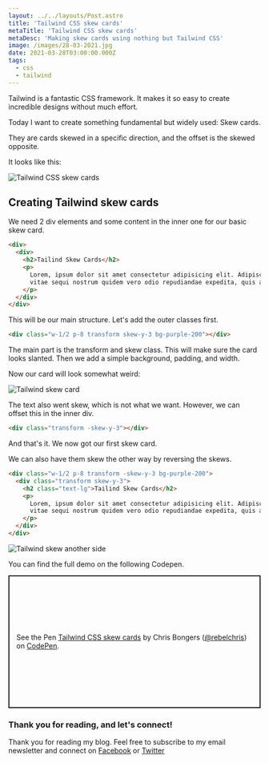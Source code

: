 ```yaml
---
layout: ../../layouts/Post.astro
title: 'Tailwind CSS skew cards'
metaTitle: 'Tailwind CSS skew cards'
metaDesc: 'Making skew cards using nothing but Tailwind CSS'
image: /images/28-03-2021.jpg
date: 2021-03-28T03:00:00.000Z
tags:
  - css
  - tailwind
---
```


Tailwind is a fantastic CSS framework. It makes it so easy to create incredible designs without much effort.

Today I want to create something fundamental but widely used: Skew cards.

They are cards skewed in a specific direction, and the offset is the skewed opposite.

It looks like this:

![Tailwind CSS skew cards](https://cdn.hashnode.com/res/hashnode/image/upload/v1616569640425/Pihsb6YTF.png)

## Creating Tailwind skew cards

We need 2 div elements and some content in the inner one for our basic skew card.

```html
<div>
  <div>
    <h2>Tailind Skew Cards</h2>
    <p>
      Lorem, ipsum dolor sit amet consectetur adipisicing elit. Adipisci ex
      vitae sequi nostrum quidem vero odio repudiandae expedita, quis aliquam?
    </p>
  </div>
</div>
```

This will be our main structure. Let's add the outer classes first.

```html
<div class="w-1/2 p-8 transform skew-y-3 bg-purple-200"></div>
```

The main part is the transform and skew class. This will make sure the card looks slanted.
Then we add a simple background, padding, and width.

Now our card will look somewhat weird:

![Tailwind skew card](https://cdn.hashnode.com/res/hashnode/image/upload/v1616569284676/aUxdu4WDP.png)

The text also went skew, which is not what we want.
However, we can offset this in the inner div.

```html
<div class="transform -skew-y-3"></div>
```

And that's it. We now got our first skew card.

We can also have them skew the other way by reversing the skews.

```html
<div class="w-1/2 p-8 transform -skew-y-3 bg-purple-200">
  <div class="transform skew-y-3">
    <h2 class="text-lg">Tailind Skew Cards</h2>
    <p>
      Lorem, ipsum dolor sit amet consectetur adipisicing elit. Adipisci ex
      vitae sequi nostrum quidem vero odio repudiandae expedita, quis aliquam?
    </p>
  </div>
</div>
```

![Tailwind skew another side](https://cdn.hashnode.com/res/hashnode/image/upload/v1616569407261/vFIzspOD7.png)

You can find the full demo on the following Codepen.

<p class="codepen" data-height="265" data-theme-id="dark" data-default-tab="result" data-user="rebelchris" data-slug-hash="vYgOmZL" style="height: 265px; box-sizing: border-box; display: flex; align-items: center; justify-content: center; border: 2px solid; margin: 1em 0; padding: 1em;" data-pen-title="Tailwind CSS skew cards">
  <span>See the Pen <a href="https://codepen.io/rebelchris/pen/vYgOmZL">
  Tailwind CSS skew cards</a> by Chris Bongers (<a href="https://codepen.io/rebelchris">@rebelchris</a>)
  on <a href="https://codepen.io">CodePen</a>.</span>
</p>
<script async src="https://cpwebassets.codepen.io/assets/embed/ei.js"></script>

### Thank you for reading, and let's connect!

Thank you for reading my blog. Feel free to subscribe to my email newsletter and connect on [Facebook](https://www.facebook.com/DailyDevTipsBlog) or [Twitter](https://twitter.com/DailyDevTips1)

